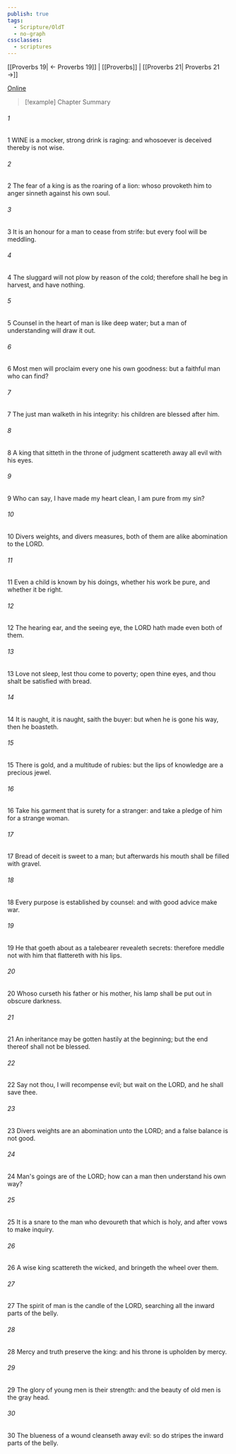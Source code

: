 ```yaml
---
publish: true
tags:
  - Scripture/OldT
  - no-graph
cssclasses:
  - scriptures
---
```

[[Proverbs 19| ← Proverbs 19]] | [[Proverbs]] | [[Proverbs 21| Proverbs 21 →]]

[Online](https://churchofjesuschrist.org/study/scriptures/ot/prov/20?lang=eng)

>[!example] Chapter Summary
>
###### 1
1 WINE is a mocker, strong drink is raging: and whosoever is deceived thereby is not wise.
###### 2
2 The fear of a king is as the roaring of a lion: whoso provoketh him to anger sinneth against his own soul.
###### 3
3 It is an honour for a man to cease from strife: but every fool will be meddling.
###### 4
4 The sluggard will not plow by reason of the cold; therefore shall he beg in harvest, and have nothing.
###### 5
5 Counsel in the heart of man is like deep water; but a man of understanding will draw it out.
###### 6
6 Most men will proclaim every one his own goodness: but a faithful man who can find?
###### 7
7 The just man walketh in his integrity: his children are blessed after him.
###### 8
8 A king that sitteth in the throne of judgment scattereth away all evil with his eyes.
###### 9
9 Who can say, I have made my heart clean, I am pure from my sin?
###### 10
10 Divers weights, and divers measures, both of them are alike abomination to the LORD.
###### 11
11 Even a child is known by his doings, whether his work be pure, and whether it be right.
###### 12
12 The hearing ear, and the seeing eye, the LORD hath made even both of them.
###### 13
13 Love not sleep, lest thou come to poverty; open thine eyes, and thou shalt be satisfied with bread.
###### 14
14 It is naught, it is naught, saith the buyer: but when he is gone his way, then he boasteth.
###### 15
15 There is gold, and a multitude of rubies: but the lips of knowledge are a precious jewel.
###### 16
16 Take his garment that is surety for a stranger: and take a pledge of him for a strange woman.
###### 17
17 Bread of deceit is sweet to a man; but afterwards his mouth shall be filled with gravel.
###### 18
18 Every purpose is established by counsel: and with good advice make war.
###### 19
19 He that goeth about as a talebearer revealeth secrets: therefore meddle not with him that flattereth with his lips.
###### 20
20 Whoso curseth his father or his mother, his lamp shall be put out in obscure darkness.
###### 21
21 An inheritance may be gotten hastily at the beginning; but the end thereof shall not be blessed.
###### 22
22 Say not thou, I will recompense evil; but wait on the LORD, and he shall save thee.
###### 23
23 Divers weights are an abomination unto the LORD; and a false balance is not good.
###### 24
24 Man's goings are of the LORD; how can a man then understand his own way?
###### 25
25 It is a snare to the man who devoureth that which is holy, and after vows to make inquiry.
###### 26
26 A wise king scattereth the wicked, and bringeth the wheel over them.
###### 27
27 The spirit of man is the candle of the LORD, searching all the inward parts of the belly.
###### 28
28 Mercy and truth preserve the king: and his throne is upholden by mercy.
###### 29
29 The glory of young men is their strength: and the beauty of old men is the gray head.
###### 30
30 The blueness of a wound cleanseth away evil: so do stripes the inward parts of the belly.



